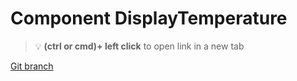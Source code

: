 # Component DisplayTemperature 


> :bulb: **(ctrl or cmd)+ left click** to open link in a new tab 

[Git branch](https://github.com/codiku/react-native-temperature-converter/tree/004-EN-diplay-temperature-component)